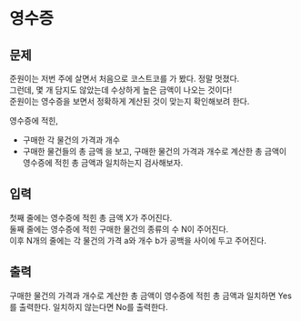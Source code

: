 #  영수증

## 문제
준원이는 저번 주에 살면서 처음으로 코스트코를 가 봤다. 정말 멋졌다.  
그런데, 몇 개 담지도 않았는데 수상하게 높은 금액이 나오는 것이다!  
준원이는 영수증을 보면서 정확하게 계산된 것이 맞는지 확인해보려 한다.  
  
영수증에 적힌,
- 구매한 각 물건의 가격과 개수
- 구매한 물건들의 총 금액
을 보고, 구매한 물건의 가격과 개수로 계산한 총 금액이 영수증에 적힌 총 금액과 일치하는지 검사해보자.  

## 입력
첫째 줄에는 영수증에 적힌 총 금액 X가 주어진다.  
둘째 줄에는 영수증에 적힌 구매한 물건의 종류의 수 N이 주어진다.  
이후 N개의 줄에는 각 물건의 가격 a와 개수 b가 공백을 사이에 두고 주어진다.

## 출력
구매한 물건의 가격과 개수로 계산한 총 금액이 영수증에 적힌 총 금액과 일치하면 Yes를 출력한다. 일치하지 않는다면 No를 출력한다.  
